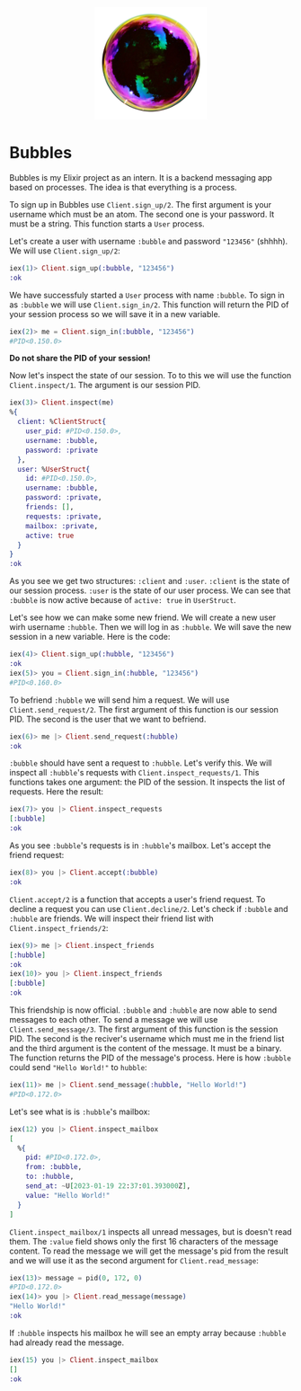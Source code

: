 <p align="center">
    <img src="./assets/logo_real.png" style="height: 200px" />
</p>

# Bubbles

Bubbles is my Elixir project as an intern. It is a backend messaging app based on processes. The idea is that everything is a process.

To sign up in Bubbles use `Client.sign_up/2`. The first argument is your username which must be an atom. The second one is your password. It must be a string. This function starts a `User` process.

Let's create a user with username `:bubble` and password `"123456"` (shhhh). We will use `Client.sign_up/2`:

```elixir
iex(1)> Client.sign_up(:bubble, "123456")
:ok
```

We have successfuly started a `User` process with name `:bubble`. To sign in as `:bubble` we will use `Client.sign_in/2`. This function will return the PID of your session process so we will save it in a new variable.


```elixir
iex(2)> me = Client.sign_in(:bubble, "123456")
#PID<0.150.0>
```

**Do not share the PID of your session!**

Now let's inspect the state of our session. To to this we will use the function `Client.inspect/1`. The argument is our session PID.

```elixir
iex(3)> Client.inspect(me)
%{
  client: %ClientStruct{
    user_pid: #PID<0.150.0>,
    username: :bubble,
    password: :private
  },
  user: %UserStruct{
    id: #PID<0.150.0>,
    username: :bubble,
    password: :private,
    friends: [],
    requests: :private,
    mailbox: :private,
    active: true
  }
}
:ok
```

As you see we get two structures: `:client` and `:user`. `:client` is the state of our session process. `:user` is the state of our user process. We can see that `:bubble` is now active because of `active: true` in `UserStruct`. 

Let's see how we can make some new friend. We will create a new user wirh username `:hubble`. Then we will log in as `:hubble`. We will save the new session in a new variable. Here is the code: 


```elixir
iex(4)> Client.sign_up(:hubble, "123456")
:ok
iex(5)> you = Client.sign_in(:hubble, "123456")
#PID<0.160.0>
```

To befriend `:hubble` we will send him a request. We will use `Client.send_request/2`. The first argument of this function is our session PID. The second is the user that we want to befriend.

```elixir
iex(6)> me |> Client.send_request(:hubble)
:ok
```

`:bubble` should have sent a request to `:hubble`. Let's verify this. We will inspect all `:hubble`'s requests with `Client.inspect_requests/1`. This functions takes one argument: the PID of the session. It inspects the list of requests. Here the result:

```elixir
iex(7)> you |> Client.inspect_requests
[:bubble]
:ok
```

As you see `:bubble`'s requests is in `:hubble`'s mailbox. Let's accept the friend request: 

```elixir
iex(8)> you |> Client.accept(:bubble)
:ok
```

`Client.accept/2` is a function that accepts a user's friend request. To decline a request you can use `Client.decline/2`. Let's check if `:bubble` and `:hubble` are friends. We will inspect their friend list with `Client.inspect_friends/2`:

```elixir
iex(9)> me |> Client.inspect_friends
[:hubble]
:ok
iex(10)> you |> Client.inspect_friends
[:bubble]
:ok
```

This friendship is now official. `:bubble` and `:hubble` are now able to send messages to each other. To send a message we will use `Client.send_message/3`. The first argument of this function is the session PID. The second is the reciver's username which must me in the friend list and the third argument is the content of the message. It must be a binary. The function returns the PID of the message's process. Here is how `:bubble` could send `"Hello World!"` to `hubble`:

```elixir
iex(11)> me |> Client.send_message(:hubble, "Hello World!")
#PID<0.172.0>
```

Let's see what is is `:hubble`'s mailbox:

```elixir
iex(12) you |> Client.inspect_mailbox
[
  %{
    pid: #PID<0.172.0>,
    from: :bubble,
    to: :hubble,
    send_at: ~U[2023-01-19 22:37:01.393000Z],
    value: "Hello World!"
  }
]
```

`Client.inspect_mailbox/1` inspects all unread messages, but is doesn't read them. The `:value` field shows only the first 16 characters of the message content. To read the message we will get the message's pid from the result and we will use it as the second argument for `Client.read_message`:

```elixir
iex(13)> message = pid(0, 172, 0)
#PID<0.172.0>
iex(14)> you |> Client.read_message(message)
"Hello World!"
:ok
```

If `:hubble` inspects his mailbox he will see an empty array because `:hubble` had already read the message.

```elixir
iex(15) you |> Client.inspect_mailbox
[]
:ok
```